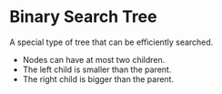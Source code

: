 # Binary Search Tree

A special type of tree that can be efficiently searched.

* Nodes can have at most two children.
* The left child is smaller than the parent.
* The right child is bigger than the parent.

